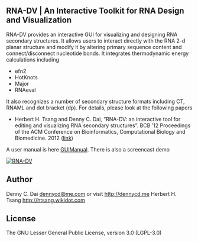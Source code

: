 ## RNA-DV | An Interactive Toolkit for RNA Design and Visualization

RNA-DV provides an interactive GUI for visualizing and designing RNA secondary structures. It allows users to interact directly with the RNA 2-d planar structure and modify it by altering primary sequence content and connect/disconnect nucleotide bonds. It  integrates thermodynamic energy calculations including 
* efn2
* HotKnots 
* Major
* RNAeval

It also recognizes a number of secondary structure formats including CT, RNAML and dot bracket (dp). For details, please look at the following papers

* Herbert H. Tsang and Denny C. Dai, “RNA-DV: an interactive tool for editing and visualizing RNA secondary structures”. BCB ’12 Proceedings of the ACM Conference on Bioinformatics, Computational Biology and Biomedicine. 2012 ([link](https://dl.acm.org/citation.cfm?id=2383036))

A user manual is here [GUIManual](https://github.com/dennycd/rna-dv/raw/master/doc/GUImanual.pdf). There is also a screencast demo 

[![RNA-DV](http://img.youtube.com/vi/vw81LfueITw/0.jpg)](https://www.youtube.com/watch?v=vw81LfueITw)


## Author
Denny C. Dai <dennycd@me.com> or visit <http://dennycd.me>
Herbert H. Tsang <http://htsang.wikidot.com>

## License 
The GNU Lesser General Public License, version 3.0 (LGPL-3.0)